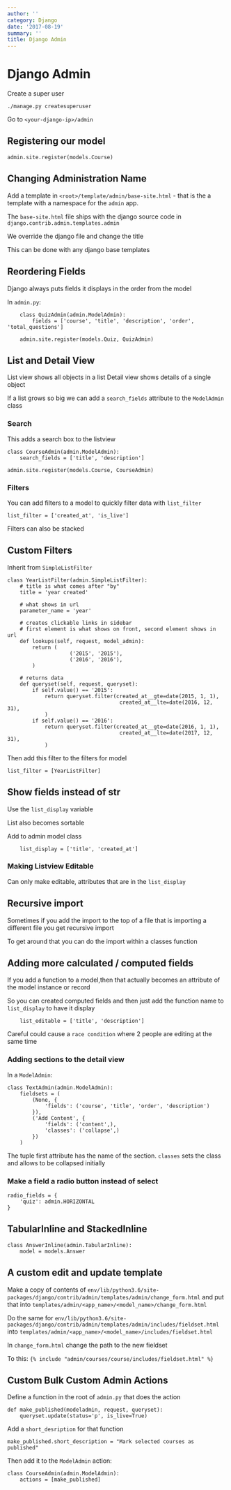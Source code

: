 ```yaml
---
author: ''
category: Django
date: '2017-08-19'
summary: ''
title: Django Admin
---
```

# Django Admin

Create a super user

    ./manage.py createsuperuser

Go to `<your-django-ip>/admin`

## Registering our model

    admin.site.register(models.Course)

## Changing Administration Name

Add a template in `<root>/template/admin/base-site.html` - that is the a template with a namespace for the `admin` app.

The `base-site.html` file ships with the django source code in `django.contrib.admin.templates.admin`

We override the django file and change the title

This can be done with any django base templates

## Reordering Fields

Django always puts fields it displays in the order from the model

In `admin.py`:

        class QuizAdmin(admin.ModelAdmin):
            fields = ['course', 'title', 'description', 'order', 'total_questions']

        admin.site.register(models.Quiz, QuizAdmin)

## List and Detail View

List view shows all objects in a list
Detail view shows details of a single object

If a list grows so big we can add a `search_fields` attribute to the `ModelAdmin` class

### Search

This adds a search box to the listview

    class CourseAdmin(admin.ModelAdmin):
        search_fields = ['title', 'description']

    admin.site.register(models.Course, CourseAdmin)

### Filters

You can add filters to a model to quickly filter data with `list_filter`

    list_filter = ['created_at', 'is_live']

Filters can also be stacked

## Custom Filters

Inherit from `SimpleListFilter`

    class YearListFilter(admin.SimpleListFilter):
        # title is what comes after "by"
        title = 'year created'

        # what shows in url
        parameter_name = 'year'

        # creates clickable links in sidebar
        # first element is what shows on front, second element shows in url
        def lookups(self, request, model_admin):
            return (
                        ('2015', '2015'),
                        ('2016', '2016'),
            )

        # returns data
        def queryset(self, request, queryset):
            if self.value() == '2015':
                return queryset.filter(created_at__gte=date(2015, 1, 1),
                                        created_at__lte=date(2016, 12, 31),
                )
            if self.value() == '2016':
                return queryset.filter(created_at__gte=date(2016, 1, 1),
                                        created_at__lte=date(2017, 12, 31),
                )

Then add this filter to the filters for model

    list_filter = [YearListFilter]

## Show fields instead of __str__

Use the `list_display` variable

List also becomes sortable

Add to admin model class

        list_display = ['title', 'created_at']

### Making Listview Editable

Can only make editable, attributes that are in the `list_display`

## Recursive import

Sometimes if you add the import to the top of a file that is importing a different file you get recursive import

To get around that you can do the import within a classes function

## Adding more calculated / computed fields

If you add a function to a model,then that actually becomes an attribute of the model instance or record

So you can created computed fields and then just add the function name to `list_display` to have it display

        list_editable = ['title', 'description']

Careful could cause a `race condition` where 2 people are editing at the same time

### Adding sections to the detail view

In a `ModelAdmin`:

    class TextAdmin(admin.ModelAdmin):
        fieldsets = (
            (None, {
                'fields': ('course', 'title', 'order', 'description')
            }),
            ('Add Content', {
                'fields': ('content',),
                'classes': ('collapse',)
            })
        )

The tuple first attribute has the name of the section.
`classes` sets the class and allows to be collapsed initially

### Make a field a radio button instead of select

    radio_fields = {
        'quiz': admin.HORIZONTAL
    }

## TabularInline and StackedInline

    class AnswerInline(admin.TabularInline):
        model = models.Answer

## A custom edit and update template

Make a copy of contents of `env/lib/python3.6/site-packages/django/contrib/admin/templates/admin/change_form.html` and put that into `templates/admin/<app_name>/<model_name>/change_form.html`

Do the same for `env/lib/python3.6/site-packages/django/contrib/admin/templates/admin/includes/fieldset.html` into `templates/admin/<app_name>/<model_name>/includes/fieldset.html`

In `change_form.html` change the path to the new fieldset

To this: `{% include "admin/courses/course/includes/fieldset.html" %}`

## Custom Bulk Custom Admin Actions

Define a function in the root of `admin.py` that does the action

    def make_published(modeladmin, request, queryset):
        queryset.update(status='p', is_live=True)

Add a `short_desription` for that function

    make_published.short_description = "Mark selected courses as published"

Then add it to the `ModelAdmin` action:

    class CourseAdmin(admin.ModelAdmin):
        actions = [make_published]
